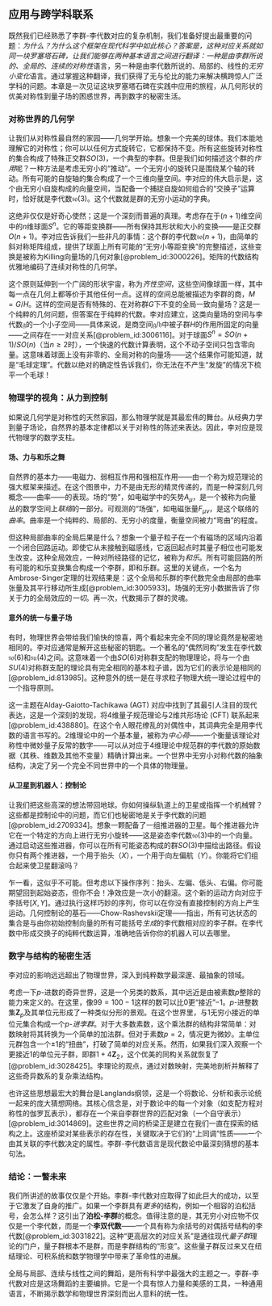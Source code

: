 ## 应用与跨学科联系

既然我们已经熟悉了李群-李代数对应的复杂机制，我们准备好提出最重要的问题：*为什么？*为什么这个框架在现代科学中如此核心？答案是，这种对应关系就如同一块罗塞塔石碑，让我们能够在两种基本语言之间进行翻译：一种是由李群所说的、全局的、连续的*对称性*语言，另一种是由李代数所说的、局部的、线性的*无穷小变化*语言。通过掌握这种翻译，我们获得了无与伦比的能力来解决横跨惊人广泛学科的问题。本章是一次见证这块罗塞塔石碑在实践中应用的旅程，从几何形状的优美对称性到量子场的困惑世界，再到数字的秘密生活。

### 对称世界的几何学

让我们从对称性最自然的家园——几何学开始。想象一个完美的球体。我们本能地理解它的对称性；你可以以任何方式旋转它，它都保持不变。所有这些旋转对称性的集合构成了特殊正交群$SO(3)$，一个典型的李群。但是我们如何描述这个群的*作用*呢？一种方法是考虑无穷小的“推动”。一个无穷小的旋转只是围绕某个轴的转动。所有可能的自旋轴的集合构成了一个三维向量空间。李对应的伟大启示是，这个由无穷小自旋构成的向量空间，当配备一个捕捉自旋如何组合的“交换子”运算时，恰好就是李代数$\mathfrak{so}(3)$。这个代数就是群的无穷小运动的字典。

这绝非仅仅是好奇心使然；这是一个深刻而普遍的真理。考虑存在于$(n+1)$维空间中的$n$维球面$S^n$。它的等距变换群——所有保持其形状和大小的变换——是正交群$O(n+1)$。李对应告诉我们一些非凡的事情：这个群的李代数$\mathfrak{so}(n+1)$，由简单的斜对称矩阵组成，提供了球面上所有可能的“无穷小等距变换”的完整描述，这些变换是被称为Killing向量场的几何对象[@problem_id:3000226]。矩阵的代数结构优雅地编码了连续对称性的几何学。

这个原则延伸到一个广阔的形状宇宙，称为*齐性空间*，这些空间像球面一样，其中每一点在几何上都等价于其他任何一点。这样的空间总能被描述为李群的商，$M = G/H$。这样的空间是否有特殊的、在对称群$G$下不变的全局一致向量场？这是一个纯粹的几何问题，但答案在于纯粹的代数。李对应建立，这类向量场的空间与李代数$\mathfrak{g}$的一个小子空间——具体来说，是商空间$\mathfrak{g}/\mathfrak{h}$中被子群$H$的作用所固定的向量——之间存在一一对应关系[@problem_id:3006116]。对于球面$S^n = SO(n+1)/SO(n)$（当$n \ge 2$时），一个快速的代数计算表明，这个不动子空间只包含零向量。这意味着球面上没有非零的、全局对称的向量场——这个结果你可能知道，就是“毛球定理”。代数以绝对的确定性告诉我们，你无法在不产生“发旋”的情况下梳平一个毛球！

### 物理学的视角：从力到控制

如果说几何学是对称性的天然家园，那么物理学就是其最宏伟的舞台。从经典力学到量子场论，自然界的基本定律都以关于对称性的陈述来表达。因此，李对应是现代物理学的数学支柱。

#### 场、力与和乐之舞

自然界的基本力——电磁力、弱相互作用和强相互作用——由一个称为规范理论的强大框架来描述。在这个图景中，力不是由无形的精灵传递的，而是一种深刻几何概念——曲率——的表现。场的“势”，如电磁学中的矢势$A_{\mu}$，是一个被称为向量丛的数学空间上*联络*的一部分。可观测的“场强”，如电磁张量$F_{\mu\nu}$，是这个联络的*曲率*。曲率是一个纯粹的、局部的、无穷小的度量，衡量空间被力“弯曲”的程度。

但这种局部曲率的全局后果是什么？想象一个量子粒子在一个有磁场的区域内沿着一个闭合回路运动。即使它从未接触到磁感线，它返回起点时其量子相位也可能发生改变。这种全局效应，一种对所经路径的记忆，被称为*和乐*。所有可能回路的所有可能的和乐变换集合构成一个李群，即和乐群。这里的关键点，一个名为Ambrose-Singer定理的壮观结果是：这个全局和乐群的李代数完全由局部的曲率张量及其平行移动所生成[@problem_id:3005933]。场强的无穷小数据告诉了你关于力的全局效应的*一切*。再一次，代数揭示了群的灵魂。

#### 意外的统一与量子场

有时，物理世界会带给我们愉快的惊喜，两个看起来完全不同的理论竟然是秘密地相同的。李对应通常是解开这些秘密的钥匙。一个著名的“偶然同构”发生在李代数$\mathfrak{so}(6)$和$\mathfrak{su}(4)$之间。这意味着一个由$SO(6)$对称群支配的物理理论，将与一个由$SU(4)$对称群支配的理论具有完全相同的基本粒子谱，因为它们的表示论是相同的[@problem_id:813985]。这种意外的统一是在寻求粒子物理大统一理论过程中的一个指导原则。

这一主题在Alday-Gaiotto-Tachikawa (AGT) 对应中找到了其最引人注目的现代表达，这是一个深刻的发现，将4维量子规范理论与2维共形场论 (CFT) 联系起来[@problem_id:438880]。在这个令人眼花缭乱的对偶性中，其词典完全是用李代数的语言书写的。2维理论中的一个基本量，被称为*中心荷*——一个衡量该理论对称性中微妙量子反常的数字——可以从对应于4维理论中规范群的李代数的原始数据（其秩、维数及其他不变量）精确计算出来。一个世界中无穷小对称代数的抽象结构，决定了另一个完全不同世界中的一个具体的物理量。

#### 从卫星到机器人：控制论

让我们把这些高深的想法带回地球。你如何操纵轨道上的卫星或指挥一个机械臂？这些都是控制论中的问题，而它们也秘密地是关于李代数的问题[@problem_id:2709334]。想象一颗配备了一组推进器的卫星。每个推进器允许它在一个特定的方向上进行无穷小旋转——这是姿态李代数$\mathfrak{so}(3)$中的一个向量。通过启动这些推进器，你可以在所有可能姿态构成的群$SO(3)$中描绘出路径。假设你只有两个推进器，一个用于抬头（$X$），一个用于向左偏航（$Y$）。你能将它们组合起来使卫星翻滚吗？

乍一看，这似乎不可能。但考虑以下操作序列：抬头、左偏、低头、右偏。你可能期望回到起始姿态，但你不会！净效应是一次小的翻滚。这个新的运动方向对应于李括号$[X, Y]$。通过执行这样巧妙的序列，你可以在你没有直接控制的方向上产生运动。几何控制论的基石——Chow-Rashevskii定理——指出，所有可达状态的集合是与由你初始控制向量的所有可能括号*生成*的李代数相对应的李子群。在李代数中形成交换子的纯粹代数运算，准确地告诉你你的机器人可以去哪里。

### 数字与结构的秘密生活

李对应的影响远远超出了物理世界，深入到纯粹数学最深邃、最抽象的领域。

考虑一下$p$-进数的奇异世界，这是一个另类的数系，其中远近是由被素数$p$整除的能力来定义的。在这里，像$99 = 100-1$这样的数可以比$0$更“接近”$-1$。$p$-进整数集$\mathbf{Z}_p$及其单位元形成了一种类似分形的景观。在这个世界里，与1无穷小接近的单位元集合构成一个*p-进李群*。对于大多数素数，这个乘法群的结构非常简单：对数映射将其转换为一个简单的加法群。但对于素数$p=2$，情况更为微妙。主单位元群包含一个$\pm 1$的“扭曲”，打破了简单的对应关系。然而，如果我们深入观察一个更接近1的单位元子群，即群$1+4\mathbf{Z}_2$，这个优美的同构关系就恢复了[@problem_id:3028425]。李理论的观点，通过对数映射，完美地剖析并解释了这些奇异数系的复杂乘法结构。

也许这些思想最宏大的舞台是Langlands纲领，这是一个将数论、分析和表示论统一起来的庞大猜想网络。其核心信念是，对于数论中的每一个对象（如支配方程对称性的伽罗瓦表示），都存在一个来自李群世界的匹配对象（一个自守表示）[@problem_id:3014869]。这些世界之间的桥梁正是建立在我们一直在探索的结构之上。这座桥梁对某些表示的存在性，关键取决于它们的“上同调”性质——一个由其关联的李代数决定的属性。李群-李代数语言是现代数论中最深刻猜想的基本句法。

### 结论：一瞥未来

我们所讲述的故事仅仅是个开始。李群-李代数对应取得了如此巨大的成功，以至于它激发了自身的推广。如果一个李群具有*更多*的结构，例如一个相容的泊松括号，会怎么样？这引出了**泊松-李群**的概念。值得注意的是，其无穷小对应物不仅仅是一个李代数，而是一个**李双代数**——一个具有称为余括号的对偶括号结构的李代数[@problem_id:3031822]。这种“更高层次的对应关系”是通往现代*量子群*理论的门户，量子群根本不是群，而是李群结构的“形变”。这些量子群反过来又在纽结理论、可积系统和数学物理学中带来了革命性的进展。

全局与局部、连续与线性之间的舞蹈，是所有科学中最强大的主题之一。李群-李代数对应是这场舞蹈的主要编排。它是一个具有惊人力量和美感的工具，一种通用语言，不断揭示数学和物理世界深刻而出人意料的统一性。